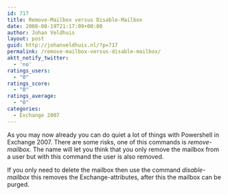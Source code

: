 ```yaml
---
id: 717
title: Remove-Mailbox versus Disable-Mailbox
date: 2008-08-19T21:17:09+00:00
author: Johan Veldhuis
layout: post
guid: http://johanveldhuis.nl/?p=717
permalink: /remove-mailbox-versus-disable-mailbox/
aktt_notify_twitter:
  - 'no'
ratings_users:
  - "0"
ratings_score:
  - "0"
ratings_average:
  - "0"
categories:
  - Exchange 2007
---
```

As you may now already you can do quiet a lot of things with Powershell in Exchange 2007. There are some risks, one of this commands is _remove-mailbox._ The name will let you think that you only remove the mailbox from a user but with this command the user is also removed.

If you only need to delete the mailbox then use the command _disable-mailbox_ this removes the Exchange-attributes, after this the mailbox can be purged.